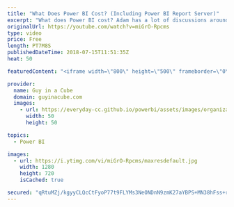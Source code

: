 ```yaml
---
title: "What Does Power BI Cost? (Including Power BI Report Server)"
excerpt: "What does Power BI cost? Adam has a lot of discussions around that. He will break down the Power BI cost and covers licenses, Power BI Premium and including Power BI Report Server and more! If you have ever asked yourself \"What does Power BI cost?\", this video is for you.  Power BI Pricing: https://powerbi.microsoft.com/pricing/"
originalUrl: https://youtube.com/watch?v=miGrO-Rpcms
type: video
price: Free
length: PT7M8S
publishedDateTime: 2018-07-15T11:51:35Z
heat: 50

featuredContent: "<iframe width=\"800\" height=\"500\" frameborder=\"0\" src=\"https://www.youtube.com/embed/miGrO-Rpcms\" allow=\"accelerometer; autoplay; encrypted-media; gyroscope; picture-in-picture\" allowfullscreen></iframe>"

provider:
  name: Guy in a Cube
  domain: guyinacube.com
  images:
    - url: https://everyday-cc.github.io/powerbi/assets/images/organizations/guyinacube.com-50x50.jpg
      width: 50
      height: 50

topics:
  - Power BI

images:
  - url: https://i.ytimg.com/vi/miGrO-Rpcms/maxresdefault.jpg
    width: 1280
    height: 720
    isCached: true

secured: "qRtuMZj/kgyyCLQcCtFyoP77t9FLYMs3NeONDnN9zmK27aYBPS+MN38hFss+rmkUuSApPmdzILmUUXuBSeTtcqMdgEv6z5RldTLNoig3Cy4kdCvPN8YFTBErRpqr3nVY9/mlqtm80AAL7vJPTf+SQNLE9X6KbvKf5mp/OLodEyxLYBYLMBbVo4m+1GzO6qAm+NNvIXT8w7oIxsVqDvWhs12NT9I3gtqnBLteNeEQlL/kSrobt0DKe9vLj1OVcir8kiRBXepxXwfcXw4m/ugWnbPHgEC5VpWUopA+r9JgPDIVFzHPV5od+0urwsVVeRrFCydlNBUcF/78sFvArPCDUT3XPcTAci9OnLhvELcQ9O7M0LZNUxHNRWpO/8nTopLV7DW/TQPjaypV/jOLthkAyD3PcjOZfm9sNGsDp9G55bs=;XbjRr47SrWAb8veDf7OB4w=="
---
```


